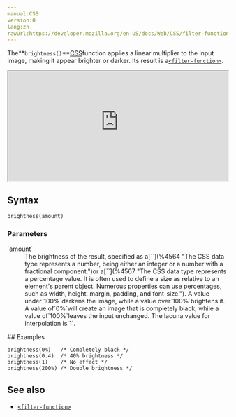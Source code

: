 ```yaml
---
manual:CSS
version:0
lang:zh
rawUrl:https://developer.mozilla.org/en-US/docs/Web/CSS/filter-function/brightness
---
```






The**`brightness()`**[CSS](%427 "")function applies a linear multiplier to the input image, making it appear brighter or darker. Its result is a[`<filter-function>`](%28327 "The <filter-function> CSS data type represents a graphical effect that can change the appearance of an input image. It is used in the filter and backdrop-filter properties.").

<iframe src='https://interactive-examples.mdn.mozilla.net/pages/css/function-brightness.html' width='100%' height='250'></iframe>

## Syntax<a name="Syntax"></a>

```
brightness(amount)
```

### Parameters<a name="Parameters"></a>
<dl><dt id=''>`amount`</dt><dd>The brightness of the result, specified as a[`<number>`](%4564 "The <number> CSS data type represents a number, being either an integer or a number with a fractional component.")or a[`<percentage>`](%4567 "The <percentage> CSS data type represents a percentage value. It is often used to define a size as relative to an element's parent object. Numerous properties can use percentages, such as width, height, margin, padding, and font-size."). A value under`100%`darkens the image, while a value over`100%`brightens it. A value of`0%`will create an image that is completely black, while a value of`100%`leaves the input unchanged. The lacuna value for interpolation is`1`.</dd></dl>
## Examples<a name="Examples"></a>

```
brightness(0%)   /* Completely black */
brightness(0.4)  /* 40% brightness */
brightness(1)    /* No effect */
brightness(200%) /* Double brightness */
```

## See also<a name="See_also"></a>

* [`<filter-function>`](%28327 "The <filter-function> CSS data type represents a graphical effect that can change the appearance of an input image. It is used in the filter and backdrop-filter properties.")



